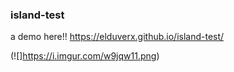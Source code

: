 ### island-test

a demo here!!
https://elduverx.github.io/island-test/

(![]https://i.imgur.com/w9jqw11.png)

